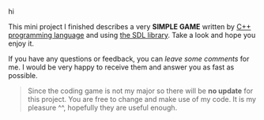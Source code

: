 hi

This mini project I finished describes a very **SIMPLE GAME** written by [C++ programming language](http://www.cplusplus.com/) and using [the SDL library](https://www.libsdl.org/). Take a look and hope you enjoy it.

If you have any questions or feedback, you can *leave some comments* for me. I would be very happy to receive them and answer you as fast as possible.

> Since the coding game is not my major so there will be **no update** for this project. You are free to change and make use of my code. It is my pleasure ^^, hopefully they are useful enough.
